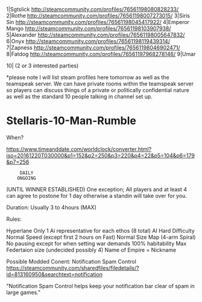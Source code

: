 1|Sgtslick
http://steamcommunity.com/profiles/76561198080828233/
2|Rothe
http://steamcommunity.com/profiles/76561198007273015/
3|Siris Sin
http://steamcommunity.com/profiles/76561198045417922/
4|Emperor Mango
http://steamcommunity.com/profiles/76561198103907938/
5|Alexander
http://steamcommunity.com/profiles/76561198005647832/
6|Onyx
http://steamcommunity.com/profiles/76561198119439314/
7|Zapness
http://steamcommunity.com/profiles/76561198046902471/
8|Fatdog
http://steamcommunity.com/profiles/76561197968278146/
9|Umar

10| (2 or 3 interested parties)

*please note I will list steam profiles here tomorrow as well as the teamspeak server. We can have private rooms within the teamspeak server so players can discuss things of a private or politically confidential nature as well as the standard 10 people talking in channel set up. 


# Stellaris-10-Man-Rumble

When?

https://www.timeanddate.com/worldclock/converter.html?iso=20161220T030000&p1=152&p2=250&p3=220&p4=22&p5=104&p6=179&p7=256


         DAILY 
        ONGOING
(UNTIL WINNER ESTABLISHED)
One exception; All players and at least 4 can agree to postone for 1 day otherwise a standin will take over for you.

Duration:
Usually 3 to 4hours (MAX) 


Rules:

Hyperlane Only
1 Ai representative for each ethos (8 total) 
AI Hard Difficulty
Normal Speed (except first 2 hours on Fast)
Normal Size Map (4-arm Spiral)
No pausing except for when setting war demands
100% habitability
Max Federtaion size (undecided possibly 4)
Name of Empire = Nickname


Possible Modded Conent: Notification Spam Control
https://steamcommunity.com/sharedfiles/filedetails/?id=813160950&searchtext=notification

"Notification Spam Control helps keep your notification bar clear of spam in large games."

